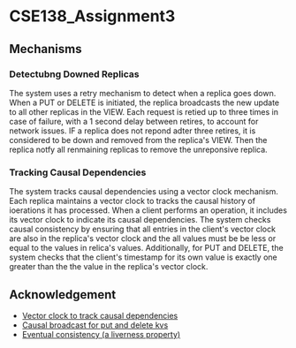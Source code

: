 # CSE138_Assignment3

## Mechanisms
### Detectubng Downed Replicas 
The system uses a retry mechanism to detect when a replica goes down. When a PUT or DELETE is initiated, the replica broadcasts the new update to  all other replicas in the VIEW. Each request is retied up to three times in case of failure, with a 1 second delay between retires, to account for network issues. IF a replica does not repond adter three retires, it is considered to be down and removed from the replica's VIEW. Then the replica notfy all renmaining replicas to remove the unreponsive replica. 

### Tracking Causal Dependencies
The system tracks causal dependencies using a vector clock mechanism. Each replica maintains a vector clock to tracks the causal history of ioerations it has processed. When a client performs an operation, it includes its vector clock to indicate its causal dependencies. The system checks causal consistency by ensuring that all entries in the client's vector clock are also in the replica's vector clock and the all values must be be less or equal to the values in relica's values. Additionally, for PUT and DELETE, the system checks that the client's timestamp for its own value is exactly one greater than the the value in the replica's vector clock.

## Acknowledgement
- [Vector clock to track causal dependencies](https://www.youtube.com/watch?v=5BHizc7BPyE&t=1s)
- [Causal broadcast for put and delete kvs](https://www.youtube.com/watch?v=buBGyECx69c&list=PLNPUF5QyWU8PydLG2cIJrCvnn5I_exhYx&index=5&t=1318s)
- [Eventual consistency (a liverness property)](https://www.youtube.com/watch?v=InctqJZwCdo&list=PLNPUF5QyWU8PydLG2cIJrCvnn5I_exhYx&index=13&t=391s)
